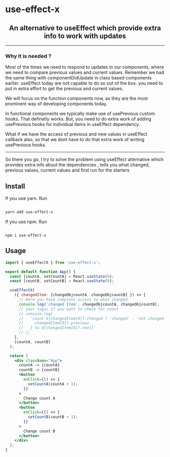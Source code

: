 # use-effect-x

<h2  align="center">An alternative to useEffect which provide extra info to work with updates</h2>

---

### Why it is needed ?

Most of the times we need to respond to updates in our components, where we need to compare previous values and current values. Remember we had the same thing with componentDidUpdate in class based components earlier. useEffect today are not capable to do so out of the box. you need to put in extra effort to get the previous and current values.

We will focus on the function components now, as they are the most prominent way of developing components today.

In functional components we typically make use of usePrevious custom hooks. That definetly works. But, you need to do extra work of adding usePrevious hooks for individual items in useEffect dependency.

What if we have the access of previous and new values in useEffect callback also, so that we dont have to do that extra work of writing usePrevious hooks.

---

So there you go, I try to solve the problem using useEffect alternative which provides extra info about the dependencies , tells you what changed, previous values, current values and first run for the starters

## Install

If you use yarn. Run

```sh

yarn add use-effect-x

```

If you use npm. Run

```

npm i use-effect-x

```

## Usage

```jsx
import { useEffectX } from 'use-effect-x';

export default function App() {
  const [countA, setCountA] = React.useState(0);
  const [countB, setCountB] = React.useState(0);

  useEffectX(
    ({ changedItem: [changeObjcountA, changeObjcountB] }) => {
      // Here you have complete access to what changed
      console.log('changed Item', changeObjcountA, changeObjcountB);
      // your logic if you want to check for count
      // console.log(
      //   `count ${changedItem[0]?.changed ? 'changed' : 'not changed'} from ${
      //     changedItem[0]?.previous
      //   } to ${changedItem[0]?.next}`
      // );
    },
    [countA, countB]
  );

  return (
    <div className="App">
      countA -> {countA}
      countB -> {countB}
      <button
        onClick={() => {
          setCountA(countA + 1);
        }}
      >
        Change count A
      </button>
      <button
        onClick={() => {
          setCountB(countB + 1);
        }}
      >
        Change count B
      </button>
    </div>
  );
}
```
